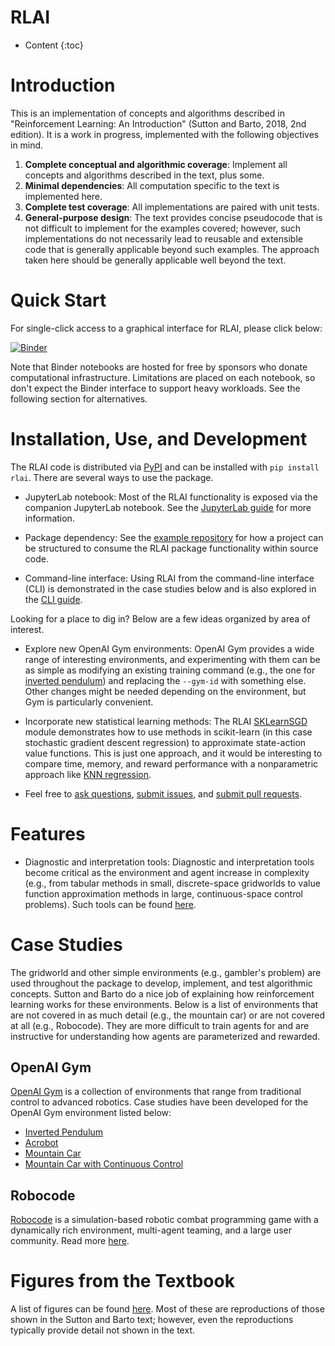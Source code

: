 # RLAI
* Content
{:toc}
  
# Introduction
This is an implementation of concepts and algorithms described in "Reinforcement Learning: An Introduction" (Sutton
and Barto, 2018, 2nd edition). It is a work in progress, implemented with the following objectives in mind.

1. **Complete conceptual and algorithmic coverage**:  Implement all concepts and algorithms described in the text, plus 
some.
1. **Minimal dependencies**:  All computation specific to the text is implemented here.
1. **Complete test coverage**:  All implementations are paired with unit tests.
1. **General-purpose design**:  The text provides concise pseudocode that is not difficult to implement for the
examples covered; however, such implementations do not necessarily lead to reusable and extensible code that is 
generally applicable beyond such examples. The approach taken here should be generally applicable well beyond the text.
   
# Quick Start
For single-click access to a graphical interface for RLAI, please click below:

[![Binder](https://mybinder.org/badge_logo.svg)](https://mybinder.org/v2/gh/MatthewGerber/rlai/HEAD?urlpath=lab/tree/jupyter/trainer.ipynb)

Note that Binder notebooks are hosted for free by sponsors who donate computational infrastructure. Limitations are 
placed on each notebook, so don't expect the Binder interface to support heavy workloads. See the following section for
alternatives.

# Installation, Use, and Development
The RLAI code is distributed via [PyPI](https://pypi.org/project/rlai/) and can be installed with `pip install rlai`. 
There are several ways to use the package.

* JupyterLab notebook:  Most of the RLAI functionality is exposed via the companion JupyterLab notebook. See the 
  [JupyterLab guide](jupyterlab_guide.md) for more information.  

* Package dependency:  See the [example repository](https://github.com/MatthewGerber/rlai-dependency-example) for how a 
  project can be structured to consume the RLAI package functionality within source code.
  
* Command-line interface:  Using RLAI from the command-line interface (CLI) is demonstrated in the case studies below 
  and is also explored in the [CLI guide](cli_guide.md).

Looking for a place to dig in? Below are a few ideas organized by area of interest.

* Explore new OpenAI Gym environments:  OpenAI Gym provides a wide range of interesting environments, and
  experimenting with them can be as simple as modifying an existing training command (e.g., the one for
  [inverted pendulum](https://matthewgerber.github.io/rlai/case_studies/inverted_pendulum.html)) and replacing the 
  `--gym-id` with something else. Other changes might be needed depending on the environment, but Gym is particularly
  convenient.

* Incorporate new statistical learning methods:  The RLAI 
  [SKLearnSGD](https://github.com/MatthewGerber/rlai/blob/master/src/rlai/value_estimation/function_approximation/models/sklearn.py)
  module demonstrates how to use methods in scikit-learn (in this case stochastic gradient descent regression) to 
  approximate state-action value functions. This is just one approach, and it would be interesting to compare time, 
  memory, and reward performance with a nonparametric approach like 
  [KNN regression](https://scikit-learn.org/stable/modules/generated/sklearn.neighbors.KNeighborsRegressor.html).
  
* Feel free to [ask questions](https://github.com/MatthewGerber/rlai/discussions), 
  [submit issues](https://github.com/MatthewGerber/rlai/issues), and 
  [submit pull requests](https://github.com/MatthewGerber/rlai/pulls).
  
# Features
* Diagnostic and interpretation tools:  Diagnostic and interpretation tools become critical as the environment and agent 
  increase in complexity (e.g., from tabular methods in small, discrete-space gridworlds to value function approximation 
  methods in large, continuous-space control problems). Such tools can be found 
  [here](model_diagnostics_and_interpretation.md).

# Case Studies
The gridworld and other simple environments (e.g., gambler's problem) are used throughout the package to develop, 
implement, and test algorithmic concepts. Sutton and Barto do a nice job of explaining how reinforcement learning works
for these environments. Below is a list of environments that are not covered in as much detail (e.g., the mountain car)
or are not covered at all (e.g., Robocode). They are more difficult to train agents for and are instructive for 
understanding how agents are parameterized and rewarded.

## OpenAI Gym
[OpenAI Gym](https://gym.openai.com) is a collection of environments that range from traditional control to advanced 
robotics. Case studies have been developed for the OpenAI Gym environment listed below:

* [Inverted Pendulum](https://matthewgerber.github.io/rlai/case_studies/inverted_pendulum.html)
* [Acrobot](https://matthewgerber.github.io/rlai/case_studies/acrobot.html)
* [Mountain Car](https://matthewgerber.github.io/rlai/case_studies/mountain_car.html)
* [Mountain Car with Continuous Control](https://matthewgerber.github.io/rlai/case_studies/mountain_car_continuous.html)

## Robocode
[Robocode](https://github.com/robo-code/robocode) is a simulation-based robotic combat programming game with a 
dynamically rich environment, multi-agent teaming, and a large user community. Read more 
[here](https://matthewgerber.github.io/rlai/case_studies/robocode.html).

# Figures from the Textbook
A list of figures can be found [here](https://github.com/MatthewGerber/rlai/tree/master/src/rlai/figures). Most of these 
are reproductions of those shown in the Sutton and Barto text; however, even the reproductions typically provide detail 
not shown in the text.
